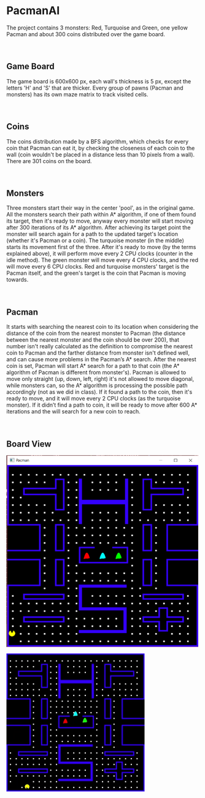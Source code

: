 # PacmanAI
The project contains 3 monsters: Red, Turquoise and Green, one yellow Pacman and about 300 coins distributed over the game board. 
<br/>
<br/>
<br/>
## Game Board
The game board is 600x600 px, each wall's thickness is 5 px, except the letters 'H' and 'S' that are thicker. Every group of pawns (Pacman and monsters) has its own maze matrix to track visited cells. 
<br/>
<br/>
<br/>
## Coins
The coins distribution made by a BFS algorithm, which checks for every coin that Pacman can eat it, by checking the closeness of each coin to the wall (coin wouldn't be placed in a distance less than 10 pixels from a wall). There are 301 coins on the board. 
<br/>
<br/>
<br/>
## Monsters
Three monsters start their way in the center 'pool', as in the original game. All the monsters search their path within A* algorithm, if one of them found its target, then it's ready to move, anyway every monster will start moving after 300 iterations of its A* algorithm. After achieving its target point the monster will search again for a path to the updated target's location (whether it's Pacman or a coin). 
The turquoise monster (in the middle) starts its movement first of the three. After it's ready to move (by the terms explained above), it will perform move every 2 CPU clocks (counter in the idle method). The green monster will move every 4 CPU clocks, and the red will move every 6 CPU clocks. Red and turquoise monsters' target is the Pacman itself, and the green's target is the coin that Pacman is moving towards. 
<br/>
<br/>
<br/>
## Pacman
It starts with searching the nearest coin to its location when considering the distance of the coin from the nearest monster to Pacman (the distance between the nearest monster and the coin should be over 200), that number isn't really calculated as the definition to compromise the nearest coin to Pacman and the farther distance from monster isn't defined well, and can cause more problems in the Pacman’s A* search. 
After the nearest coin is set, Pacman will start A* search for a path to that coin (the A* algorithm of Pacman is different from monster's). Pacman is allowed to move only straight (up, down, left, right) it's not allowed to move diagonal, while monsters can, so the A* algorithm is processing the possible path accordingly (not as we did in class). If it found a path to the coin, then it's ready to move, and it will move every 2 CPU clocks (as the turquoise monster). If it didn’t find a path to coin, it will be ready to move after 600 A* iterations and the will search for a new coin to reach. 
<br/>
<br/>
<br/>
## Board View

<img src="https://github.com/HadarPur/PacmanAI/blob/master/PacmanBoard.png" width="500" height="500" />

![](PacmanGIF.gif)
